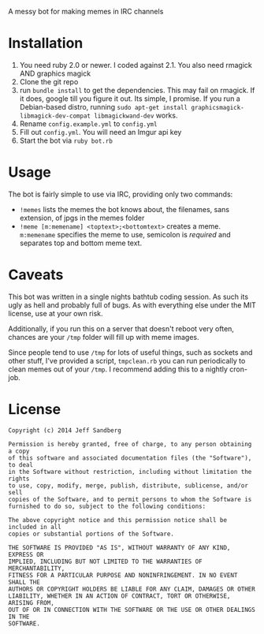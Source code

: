 A messy bot for making memes in IRC channels

# Installation

1. You need ruby 2.0 or newer. I coded against 2.1. You also need rmagick AND graphics magick
2. Clone the git repo
3. run `bundle install` to get the dependencies. This may fail on rmagick. If it does, google till you figure it out. Its simple, I promise. If you run a Debian-based distro, running `sudo apt-get install graphicsmagick-libmagick-dev-compat libmagickwand-dev` works.
3. Rename `config.example.yml` to `config.yml`
4. Fill out `config.yml`. You will need an Imgur api key
5. Start the bot via `ruby bot.rb`

# Usage
The bot is fairly simple to use via IRC, providing only two commands:

+ `!memes` lists the memes the bot knows about, the filenames, sans extension, of jpgs in the memes folder
+ `!meme [m:memename] <toptext>;<bottomtext>` creates a meme. `m:memename` specifies the meme to use, semicolon is *required* and separates top and bottom meme text.

# Caveats
This bot was written in a single nights bathtub coding session. As such its ugly as hell and probably full of bugs. As with everything else under the MIT license, use at your own risk.

Additionally, if you run this on a server that doesn't reboot very often, chances are your `/tmp` folder will fill up with meme images.

Since people tend to use `/tmp` for lots of useful things, such as sockets and other stuff, I've provided a script, `tmpclean.rb` you can run periodically to clean memes out of your `/tmp`. I recommend adding this to a nightly cron-job.

# License
```
Copyright (c) 2014 Jeff Sandberg

Permission is hereby granted, free of charge, to any person obtaining a copy
of this software and associated documentation files (the "Software"), to deal
in the Software without restriction, including without limitation the rights
to use, copy, modify, merge, publish, distribute, sublicense, and/or sell
copies of the Software, and to permit persons to whom the Software is
furnished to do so, subject to the following conditions:

The above copyright notice and this permission notice shall be included in all
copies or substantial portions of the Software.

THE SOFTWARE IS PROVIDED "AS IS", WITHOUT WARRANTY OF ANY KIND, EXPRESS OR
IMPLIED, INCLUDING BUT NOT LIMITED TO THE WARRANTIES OF MERCHANTABILITY,
FITNESS FOR A PARTICULAR PURPOSE AND NONINFRINGEMENT. IN NO EVENT SHALL THE
AUTHORS OR COPYRIGHT HOLDERS BE LIABLE FOR ANY CLAIM, DAMAGES OR OTHER
LIABILITY, WHETHER IN AN ACTION OF CONTRACT, TORT OR OTHERWISE, ARISING FROM,
OUT OF OR IN CONNECTION WITH THE SOFTWARE OR THE USE OR OTHER DEALINGS IN THE
SOFTWARE.
```
